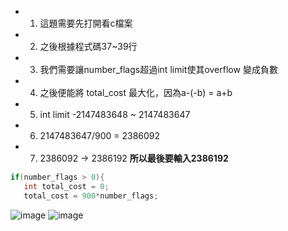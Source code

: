 - 1. 這題需要先打開看c檔案
- 2. 之後根據程式碼37~39行
- 3. 我們需要讓number_flags超過int limit使其overflow 變成負數
- 4. 之後便能將 total_cost 最大化，因為a-(-b) = a+b
- 5. int limit  -2147483648 ~ 2147483647
- 6. 2147483647/900 = 2386092
- 7. 2386092 -> 2386192
**所以最後要輸入2386192**

``` C
if(number_flags > 0){
   int total_cost = 0;
   total_cost = 900*number_flags;
```

![image](https://user-images.githubusercontent.com/72643996/218490367-70555928-1e41-4db6-a03b-97629c3518bb.png)
![image](https://user-images.githubusercontent.com/72643996/218490415-a467cecb-5e56-4b02-8c08-d11b9cb7326f.png)
